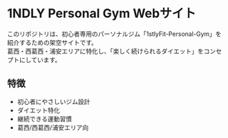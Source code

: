 # 1NDLY Personal Gym Webサイト

このリポジトリは、初心者専用のパーソナルジム「1stlyFit-Personal-Gym」を紹介するための架空サイトです。  
葛西・西葛西・浦安エリアに特化し、「楽しく続けられるダイエット」をコンセプトにしています。

## 特徴
- 初心者にやさしいジム設計
- ダイエット特化
- 継続できる運動習慣
- 葛西/西葛西/浦安エリア向
